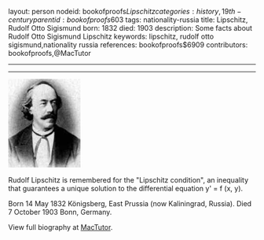 layout: person
nodeid: bookofproofs$Lipschitz
categories: history,19th-century
parentid: bookofproofs$603
tags: nationality-russia
title: Lipschitz, Rudolf Otto Sigismund
born: 1832
died: 1903
description: Some facts about Rudolf Otto Sigismund Lipschitz
keywords: lipschitz, rudolf otto sigismund,nationality russia
references: bookofproofs$6909
contributors: bookofproofs,@MacTutor

---


---

![Lipschitz.jpg](https://github.com/bookofproofs/bookofproofs.github.io/blob/main/_sources/_assets/images/portraits/Lipschitz.jpg?raw=true)

Rudolf Lipschitz is remembered for the "Lipschitz condition", an inequality that guarantees a unique solution to the differential equation y' = f (x, y).

Born 14 May 1832 Königsberg, East Prussia (now Kaliningrad, Russia). Died 7 October 1903 Bonn, Germany.


View full biography at [MacTutor](https://mathshistory.st-andrews.ac.uk/Biographies/Lipschitz/).